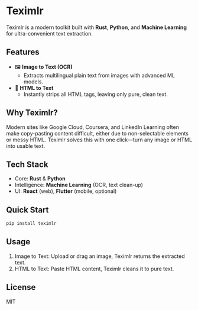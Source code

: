 # Teximlr

Teximlr is a modern toolkit built with **Rust**, **Python**, and **Machine Learning** for ultra-convenient text extraction.

## Features

- 🖼️ **Image to Text (OCR)**
  - Extracts multilingual plain text from images with advanced ML models.
- 🧹 **HTML to Text**
  - Instantly strips all HTML tags, leaving only pure, clean text.

## Why Teximlr?

Modern sites like Google Cloud, Coursera, and LinkedIn Learning often make copy-pasting content difficult, either due to non-selectable elements or messy HTML. Teximlr solves this with one click—turn any image or HTML into usable text.

## Tech Stack

- Core: **Rust** & **Python**
- Intelligence: **Machine Learning** (OCR, text clean-up)
- UI: **React** (web), **Flutter** (mobile, optional)

## Quick Start

```bash
pip install teximlr
```

## Usage

1. Image to Text: Upload or drag an image, Teximlr returns the extracted text.
2. HTML to Text: Paste HTML content, Teximlr cleans it to pure text.

## License
MIT
